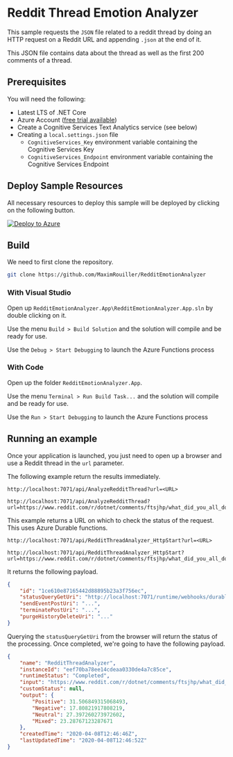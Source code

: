 # Reddit Thread Emotion Analyzer

This sample requests the `JSON` file related to a reddit thread by doing an HTTP request on a Reddit URL and appending `.json` at the end of it.

This JSON file contains data about the thread as well as the first 200 comments of a thread.

## Prerequisites

You will need the following:

* Latest LTS of .NET Core
* Azure Account ([free trial available](https://azure.microsoft.com/free/?WT.mc_id=academic-0000-marouill))
* Create a Cognitive Services Text Analytics service (see below)
* Creating a `local.settings.json` file
  * `CognitiveServices_Key` environment variable containing the Cognitive Services Key
  * `CognitiveServices_Endpoint` environment variable containing the Cognitive Services Endpoint

## Deploy Sample Resources

All necessary resources to deploy this sample will be deployed by clicking on the following button.

[![Deploy to Azure](https://aka.ms/deploytoazurebutton)](https://portal.azure.com/?WT.mc_id=academic-0000-marouill#create/Microsoft.Template/uri/https%3A%2F%2Fraw.githubusercontent.com%2FMaximRouiller%2FRedditEmotionAnalyzer%2Fmaster%2Fdeployment%2Ftemplate.json)

## Build

We need to first clone the repository.

```bash
git clone https://github.com/MaximRouiller/RedditEmotionAnalyzer
```

### With Visual Studio

Open up `RedditEmotionAnalyzer.App\RedditEmotionAnalyzer.App.sln` by double clicking on it.

Use the menu `Build > Build Solution` and the solution will compile and be ready for use.

Use the `Debug > Start Debugging` to launch the Azure Functions process

### With Code

Open up the folder `RedditEmotionAnalyzer.App`.

Use the menu `Terminal > Run Build Task...` and the solution will compile and be ready for use.

Use the `Run > Start Debugging` to launch the Azure Functions process

## Running an example

Once your application is launched, you just need to open up a browser and use a Reddit thread in the `url` parameter.

The following example return the results immediately. 

```none
http://localhost:7071/api/AnalyzeRedditThread?url=<URL>

http://localhost:7071/api/AnalyzeRedditThread?url=https://www.reddit.com/r/dotnet/comments/ftsjhp/what_did_you_all_do_this_week/
```

This example returns a URL on which to check the status of the request. This uses Azure Durable functions.

```none
http://localhost:7071/api/RedditThreadAnalyzer_HttpStart?url=<URL>

http://localhost:7071/api/RedditThreadAnalyzer_HttpStart?url=https://www.reddit.com/r/dotnet/comments/ftsjhp/what_did_you_all_do_this_week/
```

It returns the following payload.

```json
{
    "id": "1ce610e87165442d88895b23a3f756ec",
    "statusQueryGetUri": "http://localhost:7071/runtime/webhooks/durabletask/instances/1ce610e87165442d88895b23a3f756ec?taskHub=TestHubName&connection=Storage&code=uWgiCct6AA/mmvrY/hNE38V/vcrdMDaKypT3FItIuzvh95bQFCTYuA==",
    "sendEventPostUri": "...",
    "terminatePostUri": "...",
    "purgeHistoryDeleteUri": "..."
}
```

Querying the `statusQueryGetUri` from the browser will return the status of the processing. Once completed, we're going to have the following payload.

```json
{
    "name": "RedditThreadAnalyzer",
    "instanceId": "eef70ba78ee14cdeaa0330de4a7c85ce",
    "runtimeStatus": "Completed",
    "input": "https://www.reddit.com/r/dotnet/comments/ftsjhp/what_did_you_all_do_this_week/.json",
    "customStatus": null,
    "output": {
        "Positive": 31.506849315068493,
        "Negative": 17.80821917808219,
        "Neutral": 27.397260273972602,
        "Mixed": 23.28767123287671
    },
    "createdTime": "2020-04-08T12:46:46Z",
    "lastUpdatedTime": "2020-04-08T12:46:52Z"
}
```
